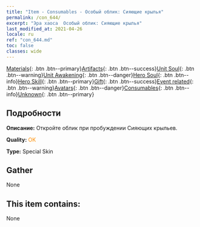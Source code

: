 ```yaml
---
title: "Item - Consumables - Особый облик: Сияющие крылья"
permalink: /con_644/
excerpt: "Эра хаоса  Особый облик: Сияющие крылья"
last_modified_at: 2021-04-26
locale: ru
ref: "con_644.md"
toc: false
classes: wide
---
```

 [Materials](/ItemsRU/){: .btn .btn--primary}[Artifacts](/ItemsRU/Artifacts/){: .btn .btn--success}[Unit Soul](/ItemsRU/UnitSoul/){: .btn .btn--warning}[Unit Awakening](/ItemsRU/UnitAwakening/){: .btn .btn--danger}[Hero Soul](/ItemsRU/HeroSoul/){: .btn .btn--info}[Hero Skill](/ItemsRU/HeroSkill/){: .btn .btn--primary}[Gift](/ItemsRU/Gift/){: .btn .btn--success}[Event related](/ItemsRU/Events/){: .btn .btn--warning}[Avatars](/ItemsRU/Avatars/){: .btn .btn--danger}[Consumables](/ItemsRU/Consumables/){: .btn .btn--info}[Unknown](/ItemsRU/Unknown/){: .btn .btn--primary}

## Подробности
 **Описание:** Откройте облик при пробуждении Сияющих крыльев.

 **Quality:** <span style="color: #FF8C00">OK</span>

 **Type:** Special Skin

## Gather

  None

## This item contains:

  None

